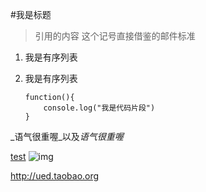 #我是标题

>   引用的内容
>   这个记号直接借鉴的邮件标准

1.  我是有序列表
2.  我是有序列表


        function(){
            console.log("我是代码片段")
        }


_语气很重喔_以及*语气很重喔*

[test](http://www.baidu.com "测试链接")
![img](http://4.su.bdimg.com/skin/42.jpg "我是图片")


<http://ued.taobao.org>